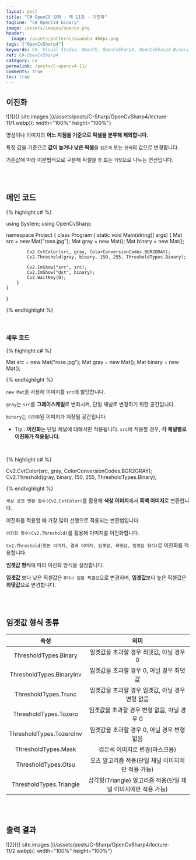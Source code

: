 ```yaml
---
layout: post
title: "C# OpenCV 강좌 : 제 11강 - 이진화"
tagline: "C# OpenCV4 binary"
image: /assets/images/opencv.png
header:
  image: /assets/patterns/asanoha-400px.png
tags: ["OpenCvSharp4"]
keywords: C#, Visual Studio, OpenCV, OpenCvSharp4, OpenCvSharp4 Binary, OpenCvSharp4 Threshold
ref: C#-OpenCvSharp4
category: C#
permalink: /posts/C-opencv4-11/
comments: true
toc: true
---
```


## 이진화

![1]({{ site.images }}/assets/posts/C-Sharp/OpenCvSharp4/lecture-11/1.webp){: width="100%" height="100%"}

영상이나 이미지의 **어느 지점을 기준으로 픽셀을 분류해 제외합니다.**

특정 값을 기준으로 **값이 높거나 낮은 픽셀**을 `검은색` 또는 `흰색`의 값으로 변경합니다.

기준값에 따라 이분법적으로 구분해 픽셀을 `참` 또는 `거짓`으로 나누는 연산입니다.

<br>
<br>

## 메인 코드

{% highlight c# %}

using System;
using OpenCvSharp;

namespace Project
{
    class Program
    {
        static void Main(string[] args)
        {
            Mat src = new Mat("rose.jpg");
            Mat gray = new Mat();
            Mat binary = new Mat();

            Cv2.CvtColor(src, gray, ColorConversionCodes.BGR2GRAY);
            Cv2.Threshold(gray, binary, 150, 255, ThresholdTypes.Binary);

            Cv2.ImShow("src", src);
            Cv2.ImShow("dst", binary);
            Cv2.WaitKey(0);
        }
    }
}


{% endhighlight %}

<br>

### 세부 코드

{% highlight c# %}

Mat src = new Mat("rose.jpg");
Mat gray = new Mat();
Mat binary = new Mat();

{% endhighlight %}

`new Mat`을 사용해 이미지를 `src`에 할당합니다.

`gray`는 `src`를 **그레이스케일**로 변화시켜, 단일 채널로 변경하기 위한 공간입니다.

`binary`는 `이진화`된 이미지가 저장될 공간입니다.

- Tip : **이진화**는 단일 채널에 대해서만 적용됩니다. `src`에 적용할 경우, **각 채널별로 이진화가 적용됩니다.**

<br>

{% highlight c# %}

Cv2.CvtColor(src, gray, ColorConversionCodes.BGR2GRAY);
Cv2.Threshold(gray, binary, 150, 255, ThresholdTypes.Binary);

{% endhighlight %}

`색상 공간 변환 함수(Cv2.CvtColor)`를 활용해 **색상 이미지**에서 **흑백 이미지**로 변환합니다.

이진화를 적용할 때 가장 많이 선행으로 적용되는 변환법입니다.

`이진화 함수(Cv2.Threshold)`를 활용해 이미지를 이진화합니다.

`Cv2.Threshold(원본 이미지, 결과 이미지, 임곗값, 최댓값, 임곗값 형식)`로 이진화를 적용합니다.

**임곗값 형식**에 따라 이진화 방식을 설정합니다.

**임곗값** 보다 낮은 픽셀값은 `0이나 원본 픽셀값`으로 변경하며, **임곗값**보다 높은 픽셀값은 **최댓값**으로 변경합니다.

<br>
<br>

## 임곗값 형식 종류

|          속성         |                    의미                   |
|:---------------------:|:-----------------------------------------:|
| ThresholdTypes.Binary | 임곗값을 초과할 경우 최댓값, 아닐 경우 0 |
| ThresholdTypes.BinaryInv | 임곗값을 초과할 경우 0, 아닐 경우 최댓값 |
| ThresholdTypes.Trunc | 임곗값을 초과할 경우 임곗값, 아닐 경우 변형 없음 |
| ThresholdTypes.Tozero | 임곗값을 초과할 경우 변형 없음, 아닐 경우 0 |
| ThresholdTypes.TozeroInv | 임곗값을 초과할 경우 0, 아닐 경우 변형 없음 |
| ThresholdTypes.Mask | 검은색 이미지로 변경(마스크용) |
| ThresholdTypes.Otsu | 오츠 알고리즘 적용(단일 채널 이미지에만 적용 가능) |
| ThresholdTypes.Triangle | 삼각형(Triangle) 알고리즘 적용(단일 채널 이미지에만 적용 가능) |

<br>
<br>

## 출력 결과

![2]({{ site.images }}/assets/posts/C-Sharp/OpenCvSharp4/lecture-11/2.webp){: width="100%" height="100%"}
